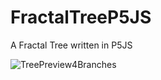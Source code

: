 # FractalTreeP5JS
A Fractal Tree written in P5JS

![TreePreview4Branches](https://github.com/johnnyawesome/FractalTreeP5JS/blob/master/DemoImages/TreePreview4Branches.gif)

